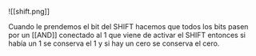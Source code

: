 ![[shift.png]]

Cuando le prendemos el bit del SHIFT hacemos que todos los bits pasen por un [[AND]] conectado al 1 que viene de activar el SHIFT entonces si había un 1 se conserva el 1 y si hay un cero se conserva el cero.

